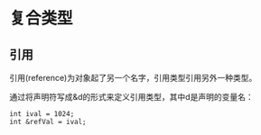 # 复合类型

## 引用

引用(reference)为对象起了另一个名字，引用类型引用另外一种类型。

通过将声明符写成&d的形式来定义引用类型，其中d是声明的变量名：


```
int ival = 1024;
int &refVal = ival;

```

